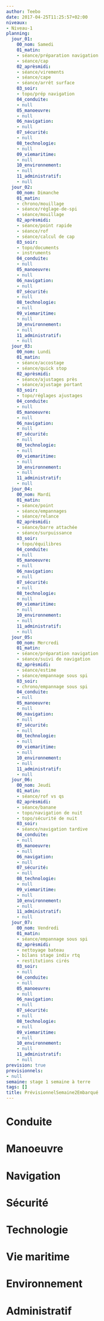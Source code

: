 ```yaml
---
author: Teebo
date: 2017-04-25T11:25:57+02:00
niveaux:
- Niveau-1
planning:
  jour_01:
    00_nom: Samedi
    01_matin:
    - séance/préparation navigation
    - séance/cap
    02_aprèsmidi:
    - séance/virements
    - séance/cape
    - séance/arrêt surface
    03_soir:
    - topo/prép navigation
    04_conduite:
    - null
    05_manoeuvre:
    - null
    06_navigation:
    - null
    07_sécurité:
    - null
    08_technologie:
    - null
    09_viemaritime:
    - null
    10_environnement:
    - null
    11_administratif:
    - null
  jour_02:
    00_nom: Dimanche
    01_matin:
    - chrono/mouillage
    - séance/réglage-de-spi
    - séance/mouillage
    02_aprèsmidi:
    - séance/point rapide
    - séance/rof
    - séance/calcul de cap
    03_soir:
    - topo/documents
    - instruments
    04_conduite:
    - null
    05_manoeuvre:
    - null
    06_navigation:
    - null
    07_sécurité:
    - null
    08_technologie:
    - null
    09_viemaritime:
    - null
    10_environnement:
    - null
    11_administratif:
    - null
  jour_03:
    00_nom: Lundi
    01_matin:
    - séance/accostage
    - séance/quick stop
    02_aprèsmidi:
    - séance/ajustages près
    - séance/ajustage portant
    03_soir:
    - topo/réglages ajustages
    04_conduite:
    - null
    05_manoeuvre:
    - null
    06_navigation:
    - null
    07_sécurité:
    - null
    08_technologie:
    - null
    09_viemaritime:
    - null
    10_environnement:
    - null
    11_administratif:
    - null
  jour_04:
    00_nom: Mardi
    01_matin:
    - séance/point
    - séance/empannages
    - séance/relance
    02_aprèsmidi:
    - séance/barre attachée
    - séance/surpuissance
    03_soir:
    - topo/équilibres
    04_conduite:
    - null
    05_manoeuvre:
    - null
    06_navigation:
    - null
    07_sécurité:
    - null
    08_technologie:
    - null
    09_viemaritime:
    - null
    10_environnement:
    - null
    11_administratif:
    - null
  jour_05:
    00_nom: Mercredi
    01_matin:
    - séance/préparation navigation
    - séance/suivi de navigation
    02_aprèsmidi:
    - séance/estime
    - séance/empannage sous spi
    03_soir:
    - chrono/empannage sous spi
    04_conduite:
    - null
    05_manoeuvre:
    - null
    06_navigation:
    - null
    07_sécurité:
    - null
    08_technologie:
    - null
    09_viemaritime:
    - null
    10_environnement:
    - null
    11_administratif:
    - null
  jour_06:
    00_nom: Jeudi
    01_matin:
    - séance/rof vs qs
    02_aprèsmidi:
    - séance/banane
    - topo/navigation de nuit
    - topo/sécurité de nuit
    03_soir:
    - séance/navigation tardive
    04_conduite:
    - null
    05_manoeuvre:
    - null
    06_navigation:
    - null
    07_sécurité:
    - null
    08_technologie:
    - null
    09_viemaritime:
    - null
    10_environnement:
    - null
    11_administratif:
    - null
  jour_07:
    00_nom: Vendredi
    01_matin:
    - séance/empannage sous spi
    02_aprèsmidi:
    - nettoyage bateau
    - bilans stage indiv rtq
    - restitutions cirés
    03_soir:
    - null
    04_conduite:
    - null
    05_manoeuvre:
    - null
    06_navigation:
    - null
    07_sécurité:
    - null
    08_technologie:
    - null
    09_viemaritime:
    - null
    10_environnement:
    - null
    11_administratif:
    - null
prevision: true
previsionnels:
- null
semaine: stage 1 semaine à terre
tags: []
title: PrévisionnelSemaine2Embarqué
---
```


<!--more-->
# Conduite

# Manoeuvre

# Navigation

# Sécurité

# Technologie

# Vie maritime

# Environnement

# Administratif
